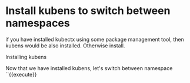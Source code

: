 # Install kubens to switch between namespaces

if you have installed kubectx using some package management tool, then kubens would be also installed. Otherwise install.

Installing kubens

Now that we have installed kubens, let's switch between namespace
``{{execute}}
